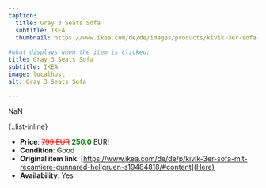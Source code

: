 ```yaml
---
caption:
  title: Gray 3 Seats Sofa
  subtitle: IKEA
  thumbnail: https://www.ikea.com/de/de/images/products/kivik-3er-sofa-mit-recamiere-gunnared-hellgruen__0781560_pe760864_s5.jpg
  
#what displays when the item is clicked:
title: Gray 3 Seats Sofa
subtitle: IKEA
image: localhost
alt: Gray 3 Seats Sofa

---
```

NaN

{:.list-inline} 
- **Price**: <span style="color:red"><del>799 EUR</del></span> <span style="color:green">**250.0**</span> EUR!
- **Condition**: Good
- **Original item link**: [https://www.ikea.com/de/de/p/kivik-3er-sofa-mit-recamiere-gunnared-hellgruen-s19484818/#content](Here)
- **Availability**: Yes
